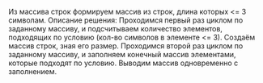 Из массива строк формируем массив из строк, длина которых <= 3 символам. Описание решения:
Проходимся первый раз циклом по заданному массиву, и подсчитываем количество элементов, подходящих по условию (кол-во символов в элементе <= 3).
Создаём массив строк, зная его размер.
Проходимся второй раз циклом по заданному массиву, и заполняем конечный массив элементами, которые подходят по условию.
Выводим массив одновременно с заполнением.